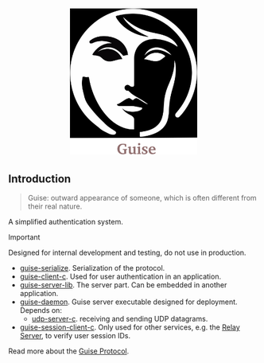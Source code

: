 <h1 align="center">
    <img src="docs/images/logo.svg" width="256" />
</h1>

## Introduction

> Guise: outward appearance of someone, which is often different from their real nature.

A simplified authentication system.

> [!IMPORTANT]
> Designed for internal development and testing, do not use in production.

* [guise-serialize](https://github.com/piot/guise-serialize-c). Serialization of the protocol.
* [guise-client-c](https://github.com/piot/guise-client-c). Used for user authentication in an application.
* [guise-server-lib](https://github.com/piot/guise-server-lib). The server part. Can be embedded in another application.
* [guise-daemon](https://github.com/piot/guise-daemon). Guise server executable designed for deployment. Depends on:
  * [udp-server-c](https://github.com/piot/udp-server-c). receiving and sending UDP datagrams.
* [guise-session-client-c](https://github.com/piot/guise-session-client-c). Only used for other services, e.g. the [Relay Server](https://github.com/piot/relay-server-lib), to verify user session IDs.

Read more about the [Guise Protocol](https://github.com/piot/guise-serialize-c/blob/main/docs/index.adoc).
